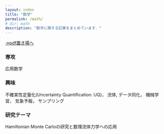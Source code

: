 ```yaml
---
layout: index
title: "数学"
permalink: /math/
# dir: math
description: "数学に関する記事をまとめています．"
---
```


[→pdf置き場へ](/math/pdf_library)

### 専攻
応用数学

### 興味
不確実性定量化(Uncertainty Quantification: UQ)， 流体, データ同化， 機械学習， 気象予報， サンプリング

### 研究テーマ
Hamiltonian Monte Carloの研究と数理流体力学への応用
